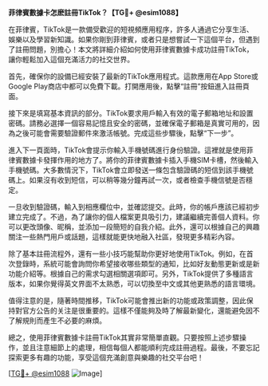 **菲律賓數據卡怎麽註冊TikTok？【TG💪+ @esim1088】**

在菲律賓，TikTok是一款備受歡迎的短視頻應用程序，許多人通過它分享生活、娛樂以及學習新知識。如果你剛到菲律賓，或者只是想嘗試一下這個平台，但遇到了註冊問題，別擔心！本文將詳細介紹如何使用菲律賓數據卡成功註冊TikTok，讓你輕鬆加入這個充滿活力的社交世界。

首先，確保你的設備已經安裝了最新的TikTok應用程式。這款應用在App Store或Google Play商店中都可以免費下載。打開應用後，點擊“註冊”按鈕進入註冊頁面。

接下來是填寫基本資訊的部分。TikTok要求用戶輸入有效的電子郵箱地址和設置密碼。請務必選擇一個容易記憶且安全的密碼，並確保電子郵箱是真實可用的，因為之後可能會需要驗證郵件來激活帳號。完成這些步驟後，點擊“下一步”。

進入下一頁面時，TikTok會提示你輸入手機號碼進行身份驗證。這裡就是使用菲律賓數據卡發揮作用的地方了。將你的菲律賓數據卡插入手機SIM卡槽，然後輸入手機號碼。大多數情況下，TikTok會立即發送一條包含驗證碼的短信到該手機號碼上。如果沒有收到短信，可以稍等幾分鐘再試一次，或者檢查手機信號是否穩定。

一旦收到驗證碼，輸入到相應欄位中，並確認提交。此時，你的帳戶應該已經初步建立完成了。不過，為了讓你的個人檔案更具吸引力，建議繼續完善個人資料。你可以更改頭像、昵稱，並添加一段簡短的自我介紹。此外，還可以根據自己的興趣關注一些熱門用戶或話題，這樣就能更快地融入社區，發現更多精彩內容。

除了基本註冊流程外，還有一些小技巧能幫助你更好地使用TikTok。例如，在首次登錄時，系統可能會詢問你希望接收哪些類型的通知，比如好友動態更新或是新功能介紹等。根據自己的需求勾選相關選項即可。另外，TikTok提供了多種語言版本，如果你覺得英文界面不太熟悉，可以切換至中文或其他更熟悉的語言環境。

值得注意的是，隨著時間推移，TikTok可能會推出新的功能或政策調整，因此保持對官方公告的关注是很重要的。這樣不僅能夠及時了解最新變化，還能避免因不了解規則而產生不必要的麻煩。

總之，使用菲律賓數據卡註冊TikTok其實非常簡單直觀。只要按照上述步驟操作，並且注意細節上的處理，相信每個人都能順利完成註冊過程。最後，不要忘記探索更多有趣的功能，享受這個充滿創意與樂趣的社交平台吧！

[[TG💪+ @esim1088](https://t.me/s/esim1088) ![Image](https://i.postimg.cc/4NQfJmqS/Snipaste-2025-05-13-00-14-12.png)]